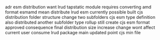 adr esm distribution want lrud tapstatic module requires converting amd format esmamd mean distribute lrud esm currently possible built cjs distribution folder structure change two subfolders cjs esm type definition also distributed another subfolder type rollup still create cjs esm format approved consequence final distribution size increase change wont affect current user consume lrud package main updated point cjs min file